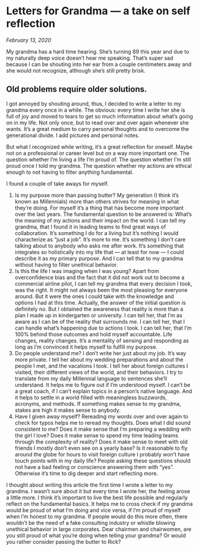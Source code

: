 # Letters for Grandma — a take on self reflection

_February 13, 2020_

My grandma has a hard time hearing. She’s turning 89 this year and due to my naturally deep voice doesn’t hear me speaking. That’s super sad because I can be shouting into her ear from a couple centimeters away and she would not recognize, although she’s still pretty brisk.

## Old problems require older solutions.

I got annoyed by shouting around, thus, I decided to write a letter to my grandma every once in a while. The obvious: every time I write her she is full of joy and moved to tears to get so much information about what’s going on in my life. Not only once, but to read over and over again whenever she wants. It’s a great medium to carry personal thoughts and to overcome the generational divide. I add pictures and personal notes.

But what I recognized while writing, it’s a great reflection for oneself. Maybe not on a professional or career level but on a way more important one. The question whether I’m living a life I’m proud of. The question whether I’m still proud once I told my grandma. The question whether my actions are ethical enough to not having to filter anything fundamental.

I found a couple of take aways for myself.

1. Is my purpose more than passing butter? My generation (I think it’s known as Millennials) more than others strives for meaning in what they’re doing. For myself it’s a thing that has become more important over the last years. The fundamental question to be answered is: What’s the meaning of my actions and their impact on the world. I can tell my grandma, that I found it in leading teams to find great ways of collaboration. It’s something I do for a living but it’s nothing I would characterize as “just a job”. It’s more to me. It’s something I don’t care talking about to anybody who asks me after work. It’s something that integrates so holistically into my life that — at least for now — I could describe it as my primary purpose. And I can tell that to my grandma without having to filter unethical behavior.
2. Is this the life I was imaging when I was young? Apart from overconfidence bias and the fact that it did not work out to become a commercial airline pilot, I can tell my grandma that every decision I took, was the right. It might not always been the most pleasing for everyone around. But it were the ones I could take with the knowledge and options I had at this time. Actually, the answer of the initial question is definitely no. But I obtained the awareness that reality is more than a plan I made up in kindergarten or university. I can tell her, that I’m as aware as I can be of the reality that surrounds me. I can tell her, that I can handle what’s happening due to actions I took. I can tell her, that I’m 100% behind those outcomes and hold myself accountable. Life changes, reality changes. It’s a mentality of sensing and responding as long as I’m convinced it helps myself to fulfill my purpose.
3. Do people understand me? I don’t write her just about my job. It’s way more private. I tell her about my wedding preparations and about the people I met, and the vacations I took. I tell her about foreign cultures I visited, their different views of the world, and their behaviors. I try to translate from my daily Millennial language to sentences she’ll understand. It helps me to figure out if I’m understood myself. I can’t be a great coach, if I can’t explain topics in a person’s native language. And it helps to settle in a world filled with meaningless buzzwords, acronyms, and methods. If something makes sense to my grandma, stakes are high it makes sense to anybody.
4. Have I given away myself? Rereading my words over and over again to check for typos helps me to reread my thoughts. Does what I did sound consistent to me? Does it make sense that I’m preparing a wedding with the girl I love? Does it make sense to spend my time leading teams through the complexity of reality? Does it make sense to meet with old friends I mostly don’t even see on a yearly base? Is it reasonable to fly around the globe for hours to visit foreign culture I probably won’t have touch points with in my daily life? People asking these questions should not have a bad feeling or conscience answering them with “yes”. Otherwise it’s time to dig deeper and start reflecting more.

I thought about writing this article the first time I wrote a letter to my grandma. I wasn’t sure about it but every time I wrote her, the feeling arose a little more. I think it’s important to live the best life possible and regularly reflect on the fundamental basics. It helps me to cross check if my grandma would be proud of what I’m doing and vice versa, if I’m proud of myself when I’m honest to my grandma. If people would do this more often, there wouldn’t be the need of a fake consulting industry or whistle blowing unethical behavior in large corporates. Dear chairmen and chairwomen, are you still proud of what you’re doing when telling your grandma? Or would you rather consider passing the butter to Rick?